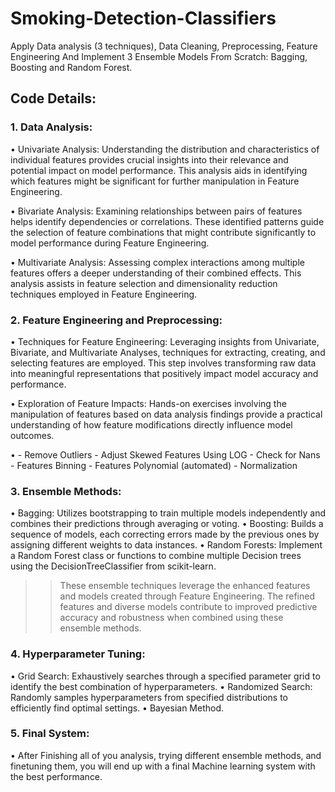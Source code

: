 # Smoking-Detection-Classifiers
Apply Data analysis (3 techniques), Data Cleaning, Preprocessing, Feature Engineering And Implement 3 Ensemble Models From Scratch: Bagging, Boosting and Random Forest.

## Code Details:

### 1. Data Analysis:
  • Univariate Analysis: Understanding the distribution and characteristics of individual 
features provides crucial insights into their relevance and potential impact on model 
performance. This analysis aids in identifying which features might be significant for 
further manipulation in Feature Engineering.

  • Bivariate Analysis: Examining relationships between pairs of features helps identify 
dependencies or correlations. These identified patterns guide the selection of feature 
combinations that might contribute significantly to model performance during Feature 
Engineering.

  • Multivariate Analysis: Assessing complex interactions among multiple features offers a 
deeper understanding of their combined effects. This analysis assists in feature selection 
and dimensionality reduction techniques employed in Feature Engineering.

 ### 2. Feature Engineering and Preprocessing:
  • Techniques for Feature Engineering: Leveraging insights from Univariate, Bivariate, and 
Multivariate Analyses, techniques for extracting, creating, and selecting features are 
employed. This step involves transforming raw data into meaningful representations that 
positively impact model accuracy and performance.

  • Exploration of Feature Impacts: Hands-on exercises involving the manipulation of 
features based on data analysis findings provide a practical understanding of how 
feature modifications directly influence model outcomes.

  • - Remove Outliers
    - Adjust Skewed Features Using LOG
    - Check for Nans
    - Features Binning
    - Features Polynomial (automated)
    - Normalization

### 3. Ensemble Methods:
  • Bagging: Utilizes bootstrapping to train multiple models independently and combines 
their predictions through averaging or voting.
  • Boosting: Builds a sequence of models, each correcting errors made by the previous 
ones by assigning different weights to data instances.
  • Random Forests: Implement a Random Forest class or functions to combine multiple 
Decision trees using the DecisionTreeClassifier from scikit-learn.
>> These ensemble techniques leverage the enhanced features and models created through 
Feature Engineering. The refined features and diverse models contribute to improved predictive 
accuracy and robustness when combined using these ensemble methods.

### 4. Hyperparameter Tuning:
  • Grid Search: Exhaustively searches through a specified parameter grid to identify the 
best combination of hyperparameters.
  • Randomized Search: Randomly samples hyperparameters from specified distributions to 
efficiently find optimal settings.
  • Bayesian Method.
  
### 5. Final System:
  • After Finishing all of you analysis, trying different ensemble methods, and finetuning 
them, you will end up with a final Machine learning system with the best performance.



